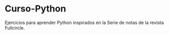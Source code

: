 # Curso-Python
Ejercicios para aprender Python inspirados en la Serie de notas de la revista Fullcircle.
